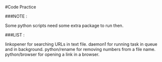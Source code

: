 #Code Practice

###NOTE :

Some python scripts need some extra package to run then.

###LIST :

linkopener for searching URLs in text file.
daemon1 for running task in queue and in background.
python/rename for removing numbers from a file name.
python/browser for opening a link in a browser. 

